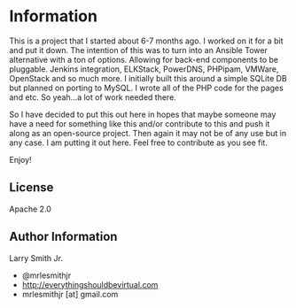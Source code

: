 Information
===========

This is a project that I started about 6-7 months ago. I worked on it for a bit and put it down.
The intention of this was to turn into an Ansible Tower alternative with a ton of options. Allowing
for back-end components to be pluggable. Jenkins integration, ELKStack, PowerDNS, PHPipam, VMWare,
OpenStack and so much more. I initially built this around a simple SQLite DB but planned on porting
to MySQL. I wrote all of the PHP code for the pages and etc. So yeah...a lot of work needed there.


So I have decided to put this out here in hopes that maybe someone may have a need for something
like this and/or contribute to this and push it along as an open-source project. Then again
it may not be of any use but in any case. I am putting it out here. Feel free to contribute as you
see fit.

Enjoy!

License
-------

Apache 2.0

Author Information
------------------

Larry Smith Jr.
- @mrlesmithjr
- http://everythingshouldbevirtual.com
- mrlesmithjr [at] gmail.com
